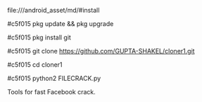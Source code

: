 file:///android_asset/md/#install

#c5f015 pkg update && pkg upgrade

#c5f015 pkg install git

#c5f015 git clone https://github.com/GUPTA-SHAKEL/cloner1.git

#c5f015 cd cloner1

#c5f015 python2 FILECRACK.py

Tools for fast Facebook crack.
